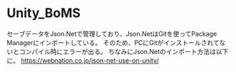 # Unity_BoMS

セーブデータをJson.Netで管理しており、Json.NetはGitを使ってPackage Managerにインポートしている。
そのため、PCにGitがインストールされてないとコンパイル時にエラーが出る。
ちなみにJson.Netのインポート方法は以下に。
https://webnation.co.jp/json-net-use-on-unity/